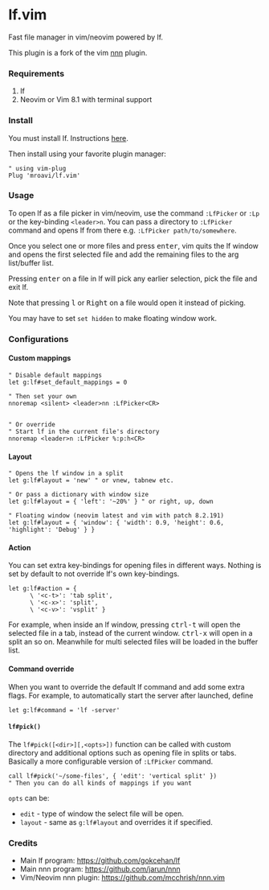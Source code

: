 # lf.vim

Fast file manager in vim/neovim powered by lf.

This plugin is a fork of the vim [nnn](https://github.com/mcchrish/nnn.vim) plugin.

### Requirements

1. lf
2. Neovim or Vim 8.1 with terminal support

### Install

You must install lf. Instructions
[here](https://github.com/gokcehan/lf#installation).

Then install using your favorite plugin manager:

```vim
" using vim-plug
Plug 'mroavi/lf.vim'
```

### Usage

To open lf as a file picker in vim/neovim, use the command `:LfPicker` or
`:Lp` or the key-binding `<leader>n`. You can pass a directory to `:LfPicker`
command and opens lf from there e.g. `:LfPicker path/to/somewhere`.

Once you select one or more files and
press <kbd>enter</kbd>, vim quits the lf window and opens the first selected
file and add the remaining files to the arg list/buffer list.

Pressing <kbd>enter</kbd> on a file in lf will pick any earlier selection, pick
the file and exit lf.

Note that pressing <kbd>l</kbd> or <kbd>Right</kbd> on a file would open it
instead of picking.

You may have to set `set hidden` to make floating window work.

### Configurations

#### Custom mappings

```vim
" Disable default mappings
let g:lf#set_default_mappings = 0

" Then set your own
nnoremap <silent> <leader>nn :LfPicker<CR>


" Or override
" Start lf in the current file's directory
nnoremap <leader>n :LfPicker %:p:h<CR>
```

#### Layout

```vim
" Opens the lf window in a split
let g:lf#layout = 'new' " or vnew, tabnew etc.

" Or pass a dictionary with window size
let g:lf#layout = { 'left': '~20%' } " or right, up, down

" Floating window (neovim latest and vim with patch 8.2.191)
let g:lf#layout = { 'window': { 'width': 0.9, 'height': 0.6, 'highlight': 'Debug' } }
```

#### Action

You can set extra key-bindings for opening files in different ways. Nothing is
set by default to not override lf's own key-bindings.

```vim
let g:lf#action = {
      \ '<c-t>': 'tab split',
      \ '<c-x>': 'split',
      \ '<c-v>': 'vsplit' }
```

For example, when inside an lf window, pressing <kbd>ctrl-t</kbd> will open the
selected file in a tab, instead of the current window. <kbd>ctrl-x</kbd> will
open in a split an so on. Meanwhile for multi selected files will be loaded in
the buffer list.

#### Command override

When you want to override the default lf command and add some extra flags.
For example, to automatically start the server after launched, define

```vim
let g:lf#command = 'lf -server'
```

#### `lf#pick()`

The `lf#pick([<dir>][,<opts>])` function can be called with custom directory
and additional options such as opening file in splits or tabs. Basically a more
configurable version of `:LfPicker` command.

```vim
call lf#pick('~/some-files', { 'edit': 'vertical split' })
" Then you can do all kinds of mappings if you want
```

`opts` can be:

- `edit` - type of window the select file will be open.
- `layout` - same as `g:lf#layout` and overrides it if specified.

### Credits

- Main lf program: https://github.com/gokcehan/lf
- Main nnn program: https://github.com/jarun/nnn
- Vim/Neovim nnn plugin: https://github.com/mcchrish/nnn.vim
